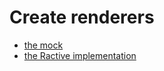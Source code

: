 # Create renderers

- [the mock](https://github.com/TehShrike/abstract-state-router/blob/master/test/helpers/renderer-mock.js#L21)
- [the Ractive implementation](https://github.com/TehShrike/ractive-state-router/blob/master/render.js)
